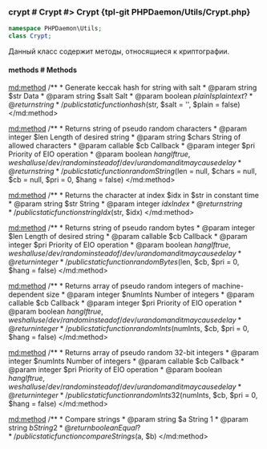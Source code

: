 ### crypt # Crypt #> Crypt {tpl-git PHPDaemon/Utils/Crypt.php}

```php
namespace PHPDaemon\Utils;
class Crypt;
```

Данный класс содержит методы, относящиеся к криптографии.

<!-- include-namespace path="\PHPDaemon\Utils\Crypt" commit="" level="" access="" -->
#### methods # Methods

<md:method>
/**
	 * Generate keccak hash for string with salt
	 * @param  string  $str   Data
	 * @param  string  $salt  Salt
	 * @param  boolean $plain Is plain text?
	 * @return string
	 */
public static function hash($str, $salt = '', $plain = false)
</md:method>

<md:method>
/**
	 * Returns string of pseudo random characters
	 * @param  integer  $len   Length of desired string
	 * @param  string   $chars String of allowed characters
	 * @param  callable $cb    Callback
	 * @param  integer  $pri   Priority of EIO operation
	 * @param  boolean  $hang  If true, we shall use /dev/random instead of /dev/urandom and it may cause delay
	 * @return string
	 */
public static function randomString($len = null, $chars = null, $cb = null, $pri = 0, $hang = false)
</md:method>

<md:method>
/**
	 * Returns the character at index $idx in $str in constant time
	 * @param  string  $str String
	 * @param  integer $idx Index
	 * @return string
	 */
public static function stringIdx($str, $idx)
</md:method>

<md:method>
/**
	 * Returns string of pseudo random bytes
	 * @param  integer  $len  Length of desired string
	 * @param  callable $cb   Callback
	 * @param  integer  $pri  Priority of EIO operation
	 * @param  boolean  $hang If true, we shall use /dev/random instead of /dev/urandom and it may cause delay
	 * @return integer
	 */
public static function randomBytes($len, $cb, $pri = 0, $hang = false)
</md:method>

<md:method>
/**
	 * Returns array of pseudo random integers of machine-dependent size
	 * @param  integer  $numInts Number of integers
	 * @param  callable $cb      Callback
	 * @param  integer  $pri     Priority of EIO operation
	 * @param  boolean  $hang    If true, we shall use /dev/random instead of /dev/urandom and it may cause delay
	 * @return integer
	 */
public static function randomInts($numInts, $cb, $pri = 0, $hang = false)
</md:method>

<md:method>
/**
	 * Returns array of pseudo random 32-bit integers
	 * @param  integer  $numInts Number of integers
	 * @param  callable $cb      Callback
	 * @param  integer  $pri     Priority of EIO operation
	 * @param  boolean  $hang    If true, we shall use /dev/random instead of /dev/urandom and it may cause delay
	 * @return integer
	 */
public static function randomInts32($numInts, $cb, $pri = 0, $hang = false)
</md:method>

<md:method>
/**
	 * Compare strings
	 * @param  string  $a String 1
	 * @param  string  $b String 2
	 * @return boolean    Equal?
	 */
public static function compareStrings($a, $b)
</md:method>


<!--/ include-namespace -->
